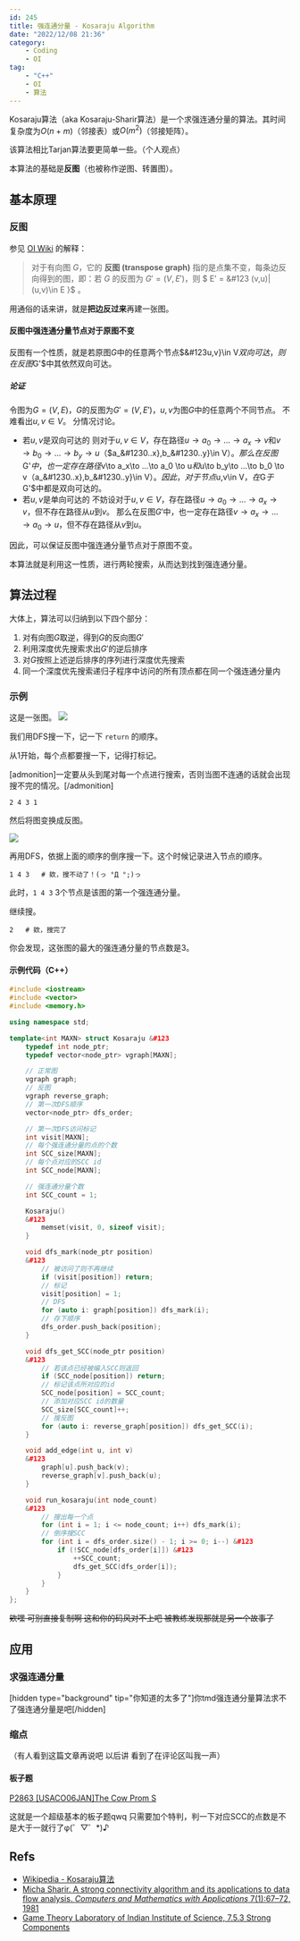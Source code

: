 ```yaml
---
id: 245
title: 强连通分量 - Kosaraju Algorithm
date: "2022/12/08 21:36"
category:
    - Coding
    - OI
tag:
    - "C++"
    - OI
    - 算法
---
```


Kosaraju算法（aka Kosaraju-Sharir算法）是一个求强连通分量的算法。其时间复杂度为$O(n+m)$（邻接表）或$O(m^2)$（邻接矩阵）。

该算法相比Tarjan算法要更简单一些。（个人观点）

本算法的基础是**反图**（也被称作逆图、转置图）。

## 基本原理

### 反图

参见 [OI Wiki](https://oi-wiki.org/graph/concept/#%E5%8F%8D%E5%9B%BE) 的解释：


>  对于有向图 $G$，它的 **反图 (transpose graph)** 指的是点集不变，每条边反向得到的图，即：若 $G$ 的反图为 $G'=(V,E')$，则 $ E' = \&#123 (v,u)|(u,v)\in E \}$ 。


用通俗的话来讲，就是**把边反过来**再建一张图。

#### 反图中强连通分量节点对于原图不变

反图有一个性质，就是若原图$G$中的任意两个节点$&#123u,v}\in V$双向可达，则在反图$G'$中其依然双向可达。

##### 论证

令图为$G=(V,E)$，$G$的反图为$G'=(V,E')$，$u,v$为图$G$中的任意两个不同节点。
不难看出$u,v\in V$。
分情况讨论。

- 若$u,v$是双向可达的
  则对于$u,v\in V$，存在路径$u\to a_0\to ...\to a_x \to v$和$v\to b_0\to ...\to b_y \to u$（$a_&#1230..x},b_&#1230..y}\in V$）。
  那么在反图$G'$中，也一定存在路径$v\to a_x\to ...\to a_0 \to u$和$u\to b_y\to ...\to b_0 \to v$（$a_&#1230..x},b_&#1230..y}\in V$）。
因此，对于节点$u,v\in V$，在$G$于$G'$中都是双向可达的。
- 若$u,v$是单向可达的
  不妨设对于$u,v\in V$，存在路径$u\to a_0\to ...\to a_x \to v$，但不存在路径从$u$到$v$。
  那么在反图$G'$中，也一定存在路径$v\to a_x\to ...\to a_0 \to u$，但不存在路径从$v$到$u$。

因此，可以保证反图中强连通分量节点对于原图不变。

本算法就是利用这一性质，进行两轮搜索，从而达到找到强连通分量。

## 算法过程

大体上，算法可以归纳到以下四个部分：
1. 对有向图$G$取逆，得到$G$的反向图$G'$
2. 利用深度优先搜索求出$G'$的逆后排序
3. 对$G$按照上述逆后排序的序列进行深度优先搜索
4. 同一个深度优先搜索递归子程序中访问的所有顶点都在同一个强连通分量内

### 示例

这是一张图。
![](img/245-kosalaju-1.jpg)

我们用DFS搜一下，记一下 <code>return</code> 的顺序。

从1开始，每个点都要搜一下，记得打标记。

[admonition]一定要从头到尾对每一个点进行搜索，否则当图不连通的话就会出现搜不完的情况。[/admonition]

```
2 4 3 1
```


然后将图变换成反图。

![](img/245-kosalaju-2.jpg)

再用DFS，依据上面的顺序的倒序搜一下。这个时候记录进入节点的顺序。
```
1 4 3   # 欸，搜不动了！(っ °Д °;)っ
```

此时，`1 4 3` 3个节点是该图的第一个强连通分量。

继续搜。
```
2   # 欸，搜完了
```

你会发现，这张图的最大的强连通分量的节点数是3。

#### 示例代码（C++）

```cpp
#include <iostream>
#include <vector>
#include <memory.h>

using namespace std;

template<int MAXN> struct Kosaraju &#123
    typedef int node_ptr;
    typedef vector<node_ptr> vgraph[MAXN];

    // 正常图
    vgraph graph;
    // 反图
    vgraph reverse_graph;
    // 第一次DFS顺序
    vector<node_ptr> dfs_order;

    // 第一次DFS访问标记
    int visit[MAXN];
    // 每个强连通分量的点的个数
    int SCC_size[MAXN];
    // 每个点对应的SCC id
    int SCC_node[MAXN];

    // 强连通分量个数
    int SCC_count = 1;

    Kosaraju()
    &#123
        memset(visit, 0, sizeof visit);
    }

    void dfs_mark(node_ptr position)
    &#123
        // 被访问了则不再继续
        if (visit[position]) return;
        // 标记
        visit[position] = 1;
        // DFS
        for (auto i: graph[position]) dfs_mark(i);
        // 存下顺序
        dfs_order.push_back(position);
    }

    void dfs_get_SCC(node_ptr position)
    &#123
        // 若该点已经被编入SCC则返回
        if (SCC_node[position]) return;
        // 标记该点所对应的id
        SCC_node[position] = SCC_count;
        // 添加对应SCC id的数量
        SCC_size[SCC_count]++;
        // 搜反图
        for (auto i: reverse_graph[position]) dfs_get_SCC(i);
    }

    void add_edge(int u, int v)
    &#123
        graph[u].push_back(v);
        reverse_graph[v].push_back(u);
    }

    void run_kosaraju(int node_count)
    &#123
        // 搜出每一个点
        for (int i = 1; i <= node_count; i++) dfs_mark(i);
        // 倒序搜SCC
        for (int i = dfs_order.size() - 1; i >= 0; i--) &#123
            if (!SCC_node[dfs_order[i]]) &#123
                ++SCC_count;
                dfs_get_SCC(dfs_order[i]);
            }
        }
    }
};
```

~~欸嘿 可别直接复制啊 这和你的码风对不上吧 被教练发现那就是另一个故事了~~

## 应用

### 求强连通分量

[hidden type="background" tip="你知道的太多了"]你tmd强连通分量算法求不了强连通分量是吧[/hidden]

### 缩点

（有人看到这篇文章再说吧 以后讲 看到了在评论区叫我一声）

#### 板子题

[P2863 [USACO06JAN]The Cow Prom S](https://www.luogu.com.cn/problem/P2863)

这就是一个超级基本的板子题qwq
只需要加个特判，判一下对应SCC的点数是不是大于一就行了φ(゜▽゜*)♪


## Refs

<ul>
<li><a class="wp-editor-md-post-content-link" href="https://zh.wikipedia.org/wiki/Kosaraju%E7%AE%97%E6%B3%95" title="Wikipedia - Kosaraju算法">Wikipedia - Kosaraju算法</a></li>
<li><a class="wp-editor-md-post-content-link" href="https://www.sciencedirect.com/science/article/pii/0898122181900080" title="Micha Sharir.A strong connectivity algorithm and its applications to data flow analysis. Computers and Mathematics with Applications 7(1):67–72, 1981">Micha Sharir. A strong connectivity algorithm and its applications to data flow analysis. <em>Computers and Mathematics with Applications</em> 7(1):67–72, 1981</a></li>
<li><a class="wp-editor-md-post-content-link" href="https://gtl.csa.iisc.ac.in/dsa/node171.html" title="7.5.3 Strong Components">Game Theory Laboratory of Indian Institute of Science, 7.5.3 Strong Components</a></li>
</ul>
